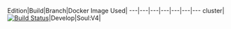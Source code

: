 Edition|Build|Branch|Docker Image Used|
---|---|---|---|---|---|---
cluster|[![Build Status](http://tools.hansonrobotics.com:6501/buildStatus/icon?job=Soul_job%2Fdevelop)](http://tools.hansonrobotics.com:6501/job/Soul_job/job/develop/)|Develop|Soul:V4|
